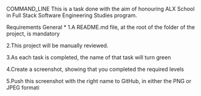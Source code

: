 COMMAND_LINE
This is a task done with the aim of honouring ALX School in Full Stack Software Engineering Studies program.

Requirements
General *
1.A README.md file, at the root of the folder of the project, is mandatory

2.This project will be manually reviewed.

3.As each task is completed, the name of that task will turn green

4.Create a screenshot, showing that you completed the required levels

5.Push this screenshot with the right name to GitHub, in either the PNG or JPEG formati
